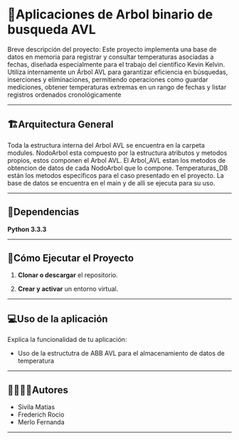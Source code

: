 # 🐍Aplicaciones de Arbol binario de busqueda AVL

Breve descripción del proyecto: Este proyecto implementa una base de datos en memoria para registrar y consultar temperaturas asociadas a fechas, diseñada especialmente para el trabajo del científico Kevin Kelvin. Utiliza internamente un Árbol AVL para garantizar eficiencia en búsquedas, inserciones y eliminaciones, permitiendo operaciones como guardar mediciones, obtener temperaturas extremas en un rango de fechas y listar registros ordenados cronológicamente

---
## 🏗Arquitectura General

Toda la estructura interna del Arbol AVL se encuentra en la carpeta modules. NodoArbol esta compuesto por la estructura atributos y metodos propios, estos componen el Arbol AVL. El Arbol_AVL estan los  metodos de obtencion de datos de cada NodoArbol que lo compone. Temperaturas_DB están los metodos especificos para el caso presentado en el proyecto. La base de datos se encuentra en el main y de alli se ejecuta para su uso.

---
## 📑Dependencias

 **Python 3.3.3**

---
## 🚀Cómo Ejecutar el Proyecto
1. **Clonar o descargar** el repositorio.

2. **Crear y activar** un entorno virtual.

---

## 💻Uso de la aplicación

Explica la funcionalidad de tu aplicación:  
- Uso de la estructutra de ABB AVL para el almacenamiento de datos de temperatura

---

## 🙎‍♀️🙎‍♂️Autores

- Sivila Matias
- Frederich Rocio
- Merlo Fernanda

---

